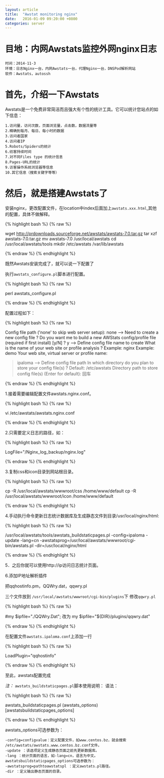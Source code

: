 ```yaml
---
layout: article
title:  "Awstat monitoring nginx"
date:   2016-01-09 09:20:00 +0800
categories: server
---
```


# 目地：内网Awstats监控外网nginx日志 #

    时间：2014-11-3
    环境：日志Nginx一台，内网Awstats一台，代理Nginx一台，DNSPod解析网站
    软件：Awstats，autossh

# 首先，介绍一下Awstats #

Awstats是一个免费非常简洁而且强大有个性的统计工具。它可以统计您站点的如下信息：

    1.访问量，访问次数，页面浏览量，点击数，数据流量等
    2.精确到每月、每日、每小时的数据
    3.访问者国家
    4.访问者IP
    5.Robots/Spiders的统计
    6.纺客持续时间
    7.对不同Files type 的统计信息
    8.Pages-URL的统计
    9.访客操作系统浏览器等信息
    10.其它信息（搜索关键字等等）

# 然后，就是搭建Awstats了 #

安装nginx，更改配置文件，在location中index后面加上`awstats.xxx.html`,其他的配置，具体不做解释。

{% highlight bash %}
{% raw %}

wget http://prdownloads.sourceforge.net/awstats/awstats-7.0.tar.gz
tar xzf awstats-7.0.tar.gz
mv awstats-7.0 /usr/local/awstats
cd /usr/local/awstats/tools
mkdir /etc/awstats /var/lib/awstats

{% endraw %}
{% endhighlight %}

既然Awstats安装完成了，就可以说一下配置了

执行`awstats_configure.pl`脚本进行配置。

{% highlight bash %}
{% raw %}

perl awstats_configure.pl

{% endraw %}
{% endhighlight %}

配置过程如下：

{% highlight bash %}
{% raw %}

Config file path ('none' to skip web server setup):
none
—–> Need to create a new config file ?
Do you want me to build a new AWStats config/profile
file (required if first install) [y/N] ? y
—–> Define config file name to create
What is the name of your web site or profile analysis ?
Example: nginx
Example: demo
Your web site, virtual server or profile name:
> ipaloma
—–> Define config file path
In which directory do you plan to store your config file(s) ?
Default: /etc/awstats
Directory path to store config file(s) (Enter for default):   回车

{% endraw %}
{% endhighlight %}

1.接着需要编辑配置文件awstats.nginx.conf。

{% highlight bash %}
{% raw %}

vi /etc/awstats/awstats.nginx.conf


{% endraw %}
{% endhighlight %}


2.只需要定义日志的路径，如：

{% highlight bash %}
{% raw %}

LogFile="/Nginx_log_backup/nginx.log"

{% endraw %}
{% endhighlight %}


3.复制css和icon目录到网站根目录。

{% highlight bash %}
{% raw %}

cp -R /usr/local/awstats/wwwroot/css /home/www/default
cp -R /usr/local/awstats/wwwroot/icon /home/www/default

{% endraw %}
{% endhighlight %}


4.手动执行命令更新日志统计数据库及生成静态文件到目录/usr/local/nginx/html:

{% highlight bash %}
{% raw %}

/usr/local/awstats/tools/awstats_buildstaticpages.pl -config=ipaloma -update -lang=cn -awstatsprog=/usr/local/awstats/wwwroot/cgi-bin/awstats.pl -dir=/usr/local/nginx/html

{% endraw %}
{% endhighlight %}


5．之后你就可以使用http://ip访问日志统计页面。

6.添加IP地址解析插件

把qqhostinfo.pm，QQWry.dat，qqwry.pl

三个文件放到 `/usr/local/awstats/wwwroot/cgi-bin/plugins`下
修改`qqwry.pl`

{% highlight bash %}
{% raw %}

#my $ipfile="./QQWry.Dat";  改为 my $ipfile="${DIR}/plugins/qqwry.dat"

{% endraw %}
{% endhighlight %}

在配置文件`awstats.ipaloma.conf`上添加一行

{% highlight bash %}
{% raw %}

LoadPlugin="qqhostinfo"


{% endraw %}
{% endhighlight %}


至此，awstats配置完成

*注：*
`awstats_buildstaticpages.pl`脚本使用说明：
语法：

{% highlight bash %}
{% raw %}

awstats_buildstaticpages.pl (awstats_options) [awstatsbuildstaticpages_options]

{% endraw %}
{% endhighlight %}


awstats_options可选参数为：

    -config=configvalue：定义配置文件，如www.centos.bz，就会搜索   
    /etc/awstats/awstats.www.centos.bz.conf文件。
    -update ：该选项定义生成静态页面之前先更新数据库。
    -lang ：统计页面的语言，如-lang=cn，语言为中文。
    awstatsbuildstaticpages_options可选参数为：
    -awstatsprog=pathtoawstatspl ：定义awstats.pl路径。
    -dir ：定义输出静态页面的目录。